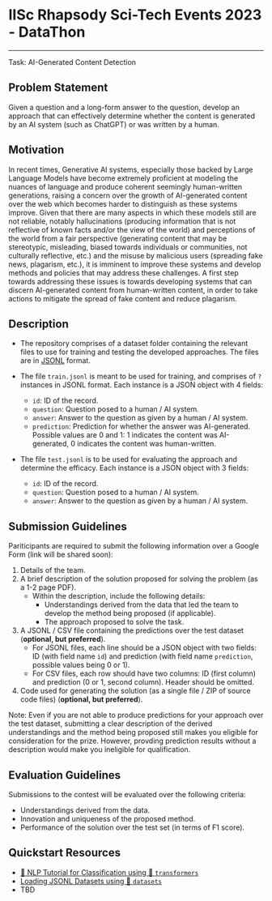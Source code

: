 # IISc Rhapsody Sci-Tech Events 2023 - DataThon
-----------------------------------------------

Task: AI-Generated Content Detection

## Problem Statement

Given a question and a long-form answer to the question, develop an approach that can effectively determine whether the content is generated by an AI system (such as ChatGPT) or was written by a human.

## Motivation

In recent times, Generative AI systems, especially those backed by Large Language Models have become extremely proficient at modeling the nuances of language and produce coherent seemingly human-written generations, raising a concern over the growth of AI-generated content over the web which becomes harder to distinguish as these systems improve. Given that there are many aspects in which these models still are not reliable, notably hallucinations (producing information that is not reflective of known facts and/or the view of the world) and perceptions of the world from a fair perspective (generating content that may be stereotypic, misleading, biased towards individuals or communities, not culturally reflective, etc.) and the misuse by malicious users (spreading fake news, plagarism, etc.), it is imminent to improve these systems and develop methods and policies that may address these challenges. A first step towards addressing these issues is towards developing systems that can discern AI-generated content from human-written content, in order to take actions to mitigate the spread of fake content and reduce plagarism.

## Description

- The repository comprises of a dataset folder containing the relevant files to use for training and testing the developed approaches. The files are in [JSONL](https://jsonlines.org/) format.

- The file `train.jsonl` is meant to be used for training, and comprises of `?` instances in JSONL format. Each instance is a JSON object with 4 fields:
  - `id`: ID of the record.
  - `question`: Question posed to a human / AI system.
  - `answer`: Answer to the question as given by a human / AI system.
  - `prediction`: Prediction for whether the answer was AI-generated. Possible values are 0 and 1: 1 indicates the content was AI-generated, 0 indicates the content was human-written.

- The file `test.jsonl` is to be used for evaluating the approach and determine the efficacy. Each instance is a JSON object with 3 fields:
  - `id`: ID of the record.
  - `question`: Question posed to a human / AI system.
  - `answer`: Answer to the question as given by a human / AI system.

## Submission Guidelines

Pariticipants are required to submit the following information over a Google Form (link will be shared soon):

1. Details of the team.
2. A brief description of the solution proposed for solving the problem (as a 1-2 page PDF).
    - Within the description, include the following details:
        - Understandings derived from the data that led the team to develop the method being proposed (if applicable).
        - The approach proposed to solve the task.
3. A JSONL / CSV file containing the predictions over the test dataset (**optional, but preferred**).
    - For JSONL files, each line should be a JSON object with two fields: ID (with field name `id`) and prediction (with field name `prediction`, possible values being 0 or 1).
    - For CSV files, each row should have two columns: ID (first column) and prediction (0 or 1, second column). Header should be omitted.
4. Code used for generating the solution (as a single file / ZIP of source code files) (**optional, but preferred**).

Note: Even if you are not able to produce predictions for your approach over the test dataset, submitting a clear description of the derived understandings and the method being proposed still makes you eligible for consideration for the prize. However, provding prediction results without a description would make you ineligible for qualification.

## Evaluation Guidelines

Submissions to the contest will be evaluated over the following criteria:

- Understandings derived from the data.
- Innovation and uniqueness of the proposed method.
- Performance of the solution over the test set (in terms of F1 score).

## Quickstart Resources

- [🤗 NLP Tutorial for Classification using 🤗 `transformers`](https://huggingface.co/docs/transformers/tasks/sequence_classification)
- [Loading JSONL Datasets using 🤗 `datasets`](https://huggingface.co/docs/datasets/main/en/loading#json)
- TBD
